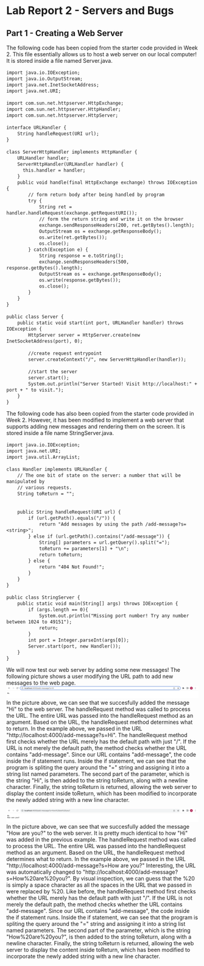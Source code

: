 # Lab Report 2 - Servers and Bugs

## Part 1 - Creating a Web Server
The following code has been copied from the starter code provided in Week 2. This file essentially allows us to host a web server on our local computer! It is stored inside a file named Server.java.
```
import java.io.IOException;
import java.io.OutputStream;
import java.net.InetSocketAddress;
import java.net.URI;

import com.sun.net.httpserver.HttpExchange;
import com.sun.net.httpserver.HttpHandler;
import com.sun.net.httpserver.HttpServer;

interface URLHandler {
    String handleRequest(URI url);
}

class ServerHttpHandler implements HttpHandler {
    URLHandler handler;
    ServerHttpHandler(URLHandler handler) {
      this.handler = handler;
    }
    public void handle(final HttpExchange exchange) throws IOException {
        // form return body after being handled by program
        try {
            String ret = handler.handleRequest(exchange.getRequestURI());
            // form the return string and write it on the browser
            exchange.sendResponseHeaders(200, ret.getBytes().length);
            OutputStream os = exchange.getResponseBody();
            os.write(ret.getBytes());
            os.close();
        } catch(Exception e) {
            String response = e.toString();
            exchange.sendResponseHeaders(500, response.getBytes().length);
            OutputStream os = exchange.getResponseBody();
            os.write(response.getBytes());
            os.close();
        }
    }
}

public class Server {
    public static void start(int port, URLHandler handler) throws IOException {
        HttpServer server = HttpServer.create(new InetSocketAddress(port), 0);

        //create request entrypoint
        server.createContext("/", new ServerHttpHandler(handler));

        //start the server
        server.start();
        System.out.println("Server Started! Visit http://localhost:" + port + " to visit.");
    }
}
```
The following code has also been copied from the starter code provided in Week 2. However, it has been modified to implement a web server that supports adding new messages and rendering them on the screen. It is stored inside a file name StringServer.java.
```
import java.io.IOException;
import java.net.URI;
import java.util.ArrayList;

class Handler implements URLHandler {
    // The one bit of state on the server: a number that will be manipulated by
    // various requests.
    String toReturn = "";


    public String handleRequest(URI url) {
        if (url.getPath().equals("/")) {
            return "Add messages by using the path /add-message?s=<string>";
        } else if (url.getPath().contains("/add-message")) {
            String[] parameters = url.getQuery().split("=");
            toReturn += parameters[1] + "\n";
            return toReturn;
        } else {
            return "404 Not Found!";
        }
    }
}

public class StringServer {
    public static void main(String[] args) throws IOException {
        if (args.length == 0){
            System.out.println("Missing port number! Try any number between 1024 to 49151");
            return;
        }
        int port = Integer.parseInt(args[0]);
        Server.start(port, new Handler());
    }
}
```
We will now test our web server by adding some new messages! The following picture shows a user modifying the URL path to add new messages to the web page.
![add-new-message1](add-new-message1.png)
In the picture above, we can see that we succesfully added the message "Hi" to the web server. The handleRequest method was called to process the URL. The entire URL was passed into the handleRequest method as an argument. Based on the URL, the handleRequest method determines what to return. In the example above, we passed in the URL "http://localhost:4000/add-message?s=Hi". The handleRequest method first checks whether the URL merely has the default path with just "/". If the URL is not merely the default path, the method checks whether the URL contains "add-message". Since our URL contains "add-message", the code inside the if statement runs. Inside the if statement, we can see that the program is spliting the query around the "=" string and assigning it into a string list named parameters. The second part of the parameter, which is the string "Hi", is then added to the string toReturn, along with a newline character. Finally, the string toReturn is returned, allowing the web server to display the content inside toReturn, which has been modified to incorporate the newly added string with a new line character.

![add-new-message2](add-new-message2.png)
In the picture above, we can see that we succesfully added the message "How are you?" to the web server. It is pretty much identical to how "Hi" was added in the previous example. The handleRequest method was called to process the URL. The entire URL was passed into the handleRequest method as an argument. Based on the URL, the handleRequest method determines what to return. In the example above, we passed in the URL "http://localhost:4000/add-message?s=How are you?" Interesting, the URL was automatically changed to "http://localhost:4000/add-message?s=How%20are%20you?". By visual inspection, we can guess that the %20 is simply a space character as all the spaces in the URL that we passed in were replaced by %20. Like before, the handleRequest method first checks whether the URL merely has the default path with just "/". If the URL is not merely the default path, the method checks whether the URL contains "add-message". Since our URL contains "add-message", the code inside the if statement runs. Inside the if statement, we can see that the program is spliting the query around the "=" string and assigning it into a string list named parameters. The second part of the parameter, which is the string "How%20are%20you?", is then added to the string toReturn, along with a newline character. Finally, the string toReturn is returned, allowing the web server to display the content inside toReturn, which has been modified to incorporate the newly added string with a new line character.


